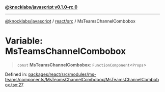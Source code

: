 [**@knocklabs/javascript v0.1.0-rc.0**](../../../README.md)

***

[@knocklabs/javascript](../../../modules.md) / [react/src](../README.md) / MsTeamsChannelCombobox

# Variable: MsTeamsChannelCombobox

> `const` **MsTeamsChannelCombobox**: `FunctionComponent`\<`Props`\>

Defined in: [packages/react/src/modules/ms-teams/components/MsTeamsChannelCombobox/MsTeamsChannelCombobox.tsx:27](https://github.com/knocklabs/javascript/blob/main/packages/react/src/modules/ms-teams/components/MsTeamsChannelCombobox/MsTeamsChannelCombobox.tsx#L27)
